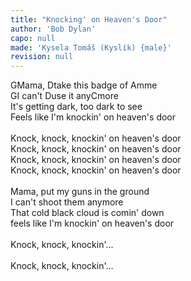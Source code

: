 ```yaml
---
title: "Knocking' on Heaven's Door"
author: 'Bob Dylan'
capo: null
made: 'Kysela Tomáš (Kyslík) {male}'
revision: null
---
```


<verse number="1:"></verse><wrapper><chord>G</chord></wrapper>Mama, <wrapper><chord>D</chord></wrapper>take this badge of <wrapper><chord>Am</chord></wrapper>me<br>
<wrapper><chord>G</chord></wrapper>I can't <wrapper><chord>D</chord></wrapper>use it any<wrapper><chord>C</chord></wrapper>more<br>
It's getting dark, too dark to see<br>
Feels like I'm knockin' on heaven's door<br>
<br>
<verse number="R:"></verse>Knock, knock, knockin' on heaven's door<br>
Knock, knock, knockin' on heaven's door<br>
Knock, knock, knockin' on heaven's door<br>
Knock, knock, knockin' on heaven's door<br>
<br>
<verse number="2:"></verse>Mama, put my guns in the ground<br>
I can't shoot them anymore<br>
That cold black cloud is comin' down<br>
feels like I'm knockin' on heaven's door<br>
<br>
<verse number="R:"></verse>Knock, knock, knockin'...<br>
<br>
<verse number="R:"></verse>Knock, knock, knockin'...